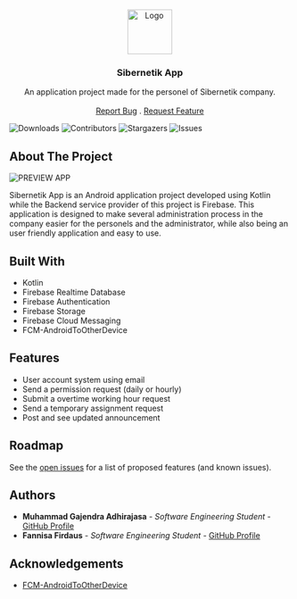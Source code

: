 <br/>
<p align="center">
  <a href="https://github.com/ezmoneysniperx/Sibernetik_App">
    <img src="https://media-exp1.licdn.com/dms/image/C560BAQF3nXJAgpZhiA/company-logo_200_200/0/1601893438560?e=2147483647&v=beta&t=F17h2ZI1z8R6za_QXW4BXmDJioClU4p2_ojPPl9Gk70" alt="Logo" width="80" height="80">
  </a>

  <h3 align="center">Sibernetik App</h3>

<p align="center">
    An application project made for the personel of Sibernetik company.
    <br/>
    <br/>
    <a href="https://github.com/ezmoneysniperx/Sibernetik_App/issues">Report Bug</a>
    .
    <a href="https://github.com/ezmoneysniperx/Sibernetik_App/issues">Request Feature</a>
  </p>
</p>


![Downloads](https://img.shields.io/github/downloads/ezmoneysniperx/Sibernetik_App/total) ![Contributors](https://img.shields.io/github/contributors/ezmoneysniperx/Sibernetik_App?color=dark-green) ![Stargazers](https://img.shields.io/github/stars/ezmoneysniperx/Sibernetik_App?style=social) ![Issues](https://img.shields.io/github/issues/ezmoneysniperx/Sibernetik_App) 


## About The Project

![PREVIEW APP](https://user-images.githubusercontent.com/76488381/190408801-4d8bb3ad-b0a2-4673-a491-56f0ca06e1b9.png)


Sibernetik App is an Android application project developed using Kotlin while the Backend service provider of this project is Firebase. This application is designed to make several administration process in the company easier for the personels and the administrator, while also being an user friendly application and easy to use.

## Built With

* Kotlin
* Firebase Realtime Database
* Firebase Authentication
* Firebase Storage
* Firebase Cloud Messaging
* FCM-AndroidToOtherDevice

## Features

* User account system using email
* Send a permission request (daily or hourly)
* Submit a overtime working hour request
* Send a temporary assignment request
* Post and see updated announcement

## Roadmap

See the [open issues](https://github.com/ezmoneysniperx/Sibernetik_App/issues) for a list of proposed features (and known issues).

## Authors

* **Muhammad Gajendra Adhirajasa** - *Software Engineering Student* - [GitHub Profile](https://github.com/ezmoneysniperx)
* **Fannisa Firdaus** - *Software Engineering Student* - [GitHub Profile](https://github.com/FannisaF)

## Acknowledgements

* [FCM-AndroidToOtherDevice](https://github.com/DavidBarbaran/FCM-AndroidToOtherDevice)

